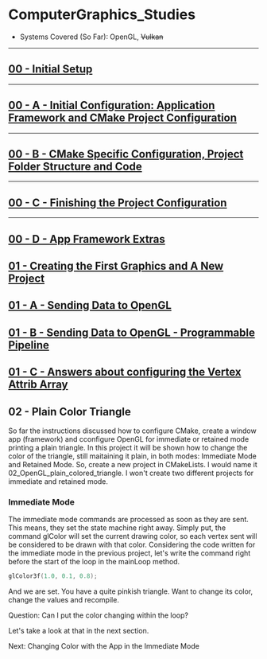 # ComputerGraphics_Studies
- Systems Covered (So Far): OpenGL, ~~Vulkan~~
________________________________________________________________________________
## [00 - Initial Setup](https://github.com/hiperlogic/ComputerGraphics_Studies/blob/master/README.md)

________________________________________________________________________________
## [00 - A - Initial Configuration: Application Framework and CMake Project Configuration](https://github.com/hiperlogic/ComputerGraphics_Studies/blob/00_CMake_Project_Create/README.md)

________________________________________________________________________________
## [00 - B - CMake Specific Configuration, Project Folder Structure and Code](https://github.com/hiperlogic/ComputerGraphics_Studies/blob/00_a_Project_Structure_And_Setup/README.md)

________________________________________________________________________________
## [00 - C - Finishing the Project Configuration](https://github.com/hiperlogic/ComputerGraphics_Studies/blob/00_b_app_framework/README.md)

________________________________________________________________________________
## [00 - D - App Framework Extras](https://github.com/hiperlogic/ComputerGraphics_Studies/blob/00_c_app_framework_extras/README.md)

## [01 - Creating the First Graphics and A New Project](https://github.com/hiperlogic/ComputerGraphics_Studies/blob/01_OpenGL_The_First_Graphics/README.md)

## [01 - A - Sending Data to OpenGL](https://github.com/hiperlogic/ComputerGraphics_Studies/blob/01_a_plain_triangle/README.md)

## [01 - B - Sending Data to OpenGL - Programmable Pipeline](https://github.com/hiperlogic/ComputerGraphics_Studies/blob/01_b_plain_triangle_programmable_pipeline/README.md)

## [01 - C - Answers about configuring the Vertex Attrib Array](https://github.com/hiperlogic/ComputerGraphics_Studies/blob/01_c_Plain_Triangle_Programmable_Pipeline_Answers/README.md)

## 02 - Plain Color Triangle

So far the instructions discussed how to configure CMake, create a window app (framework) and cconfigure OpenGL for immediate or retained mode printing a plain triangle.
In this project it will be shown how to change the color of the triangle, still maitaining it plain, in both modes: Immediate Mode and Retained Mode.
So, create a new project in CMakeLists. I would name it 02_OpenGL_plain_colored_triangle. I won't create two different projects for immediate and retained mode.

### Immediate Mode

The immediate mode commands are processed as soon as they are sent. This means, they set the state machine right away.
Simply put, the command glColor will set the current drawing color, so each vertex sent will be considered to be drawn with that color.
Considering the code written for the immediate mode in the previous project, let's write the command right before the start of the loop in the mainLoop method.

```C++
glColor3f(1.0, 0.1, 0.8);
```

And we are set. You have a quite pinkish triangle. Want to change its color, change the values and recompile.

Question: Can I put the color changing within the loop?

Let's take a look at that in the next section.

Next: Changing Color with the App in the Immediate Mode
